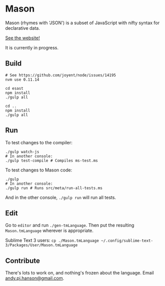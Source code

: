 # Mason

Mason (rhymes with 'JSON') is a subset of JavaScript with nifty syntax for declarative data.

[See the website!](http://andy-hanson.github.io/mason)

It is currently in progress.


## Build

	# See https://github.com/joyent/node/issues/14195
	nvm use 0.11.14

	cd esast
	npm install
	./gulp all

	cd ..
	npm install
	./gulp all


## Run

To test changes to the compiler:

	./gulp watch-js
	# In another console:
	./gulp test-compile # Compiles ms-test.ms

To test changes to Mason code:

	./gulp
	# In another console:
	./gulp run # Runs src/meta/run-all-tests.ms

And in the other console, `./gulp run` will run all tests.


## Edit

Go to `editor` and run `./gen-tmLanguage`.
Then put the resulting `Mason.tmLanguage` wherever is appropriate.

Sublime Text 3 users: `cp ./Mason.tmLanguage ~/.config/sublime-text-3/Packages/User/Mason.tmLanguage`


## Contribute

There's lots to work on, and nothing's frozen about the language.
Email <andy.pj.hanson@gmail.com>.
